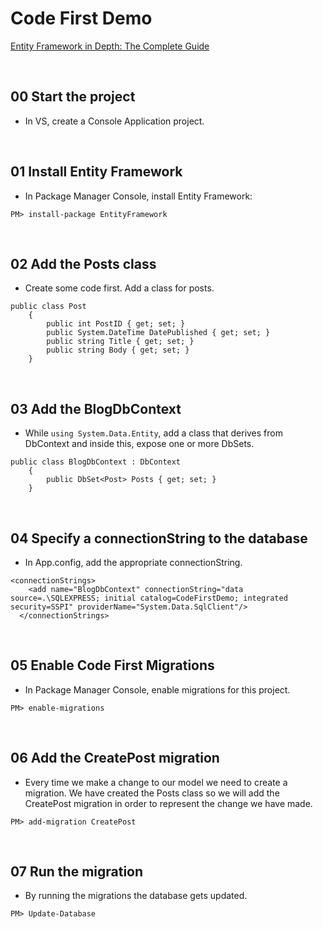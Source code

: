 # Code First Demo
[Entity Framework in Depth: The Complete Guide](https://www.udemy.com/entity-framework-tutorial/)

&nbsp;
## 00 Start the project
* In VS, create a Console Application project.

&nbsp;
## 01 Install Entity Framework
* In Package Manager Console, install Entity Framework:
```
PM> install-package EntityFramework
```

&nbsp;
## 02 Add the Posts class
* Create some code first. Add a class for posts.
```
public class Post
    {
        public int PostID { get; set; }
        public System.DateTime DatePublished { get; set; }
        public string Title { get; set; }
        public string Body { get; set; }
    }
```

&nbsp;
## 03 Add the BlogDbContext
* While `using System.Data.Entity`, add a class that derives from DbContext and inside this, expose one or more DbSets.
```
public class BlogDbContext : DbContext
    {
        public DbSet<Post> Posts { get; set; }
    }
```

&nbsp;
## 04 Specify a connectionString to the database
* In App.config, add the appropriate connectionString.
```
<connectionStrings>
    <add name="BlogDbContext" connectionString="data source=.\SQLEXPRESS; initial catalog=CodeFirstDemo; integrated security=SSPI" providerName="System.Data.SqlClient"/>
  </connectionStrings>
 ```

&nbsp;
## 05 Enable Code First Migrations
* In Package Manager Console, enable migrations for this project.
```
PM> enable-migrations
```

&nbsp;
## 06 Add the CreatePost migration  
* Every time we make a change to our model we need to create a migration. We have created the Posts class so we will add the CreatePost migration in order to represent the change we have made.
```
PM> add-migration CreatePost
```


&nbsp;
## 07 Run the migration
* By running the migrations the database gets updated.
```
PM> Update-Database
```
